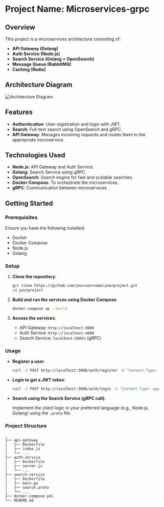 # Project Name: Microservices-grpc

## Overview

This project is a microservices architecture consisting of:

- **API Gateway (Golang)**
- **Auth Service (Node.js)**
- **Search Service (Golang + OpenSearch)**
- **Message Queue (RabbitMQ)**
- **Caching (Redis)**

## Architecture Diagram

![Architecture Diagram](path/to/your/image.png)

## Features

- **Authentication**: User registration and login with JWT.
- **Search**: Full-text search using OpenSearch and gRPC.
- **API Gateway**: Manages incoming requests and routes them to the appropriate microservice.

## Technologies Used

- **Node.js**: API Gateway and Auth Service.
- **Golang**: Search Service using gRPC.
- **OpenSearch**: Search engine for fast and scalable searches.
- **Docker Compose**: To orchestrate the microservices.
- **gRPC**: Communication between microservices.

## Getting Started

### Prerequisites

Ensure you have the following installed:

- Docker
- Docker Compose
- Node.js
- Golang

### Setup

1. **Clone the repository**:

   ```bash
   git clone https://github.com/yourusername/yourproject.git
   cd yourproject
   ```

2. **Build and run the services using Docker Compose**:

   ```bash
   docker-compose up --build
   ```

3. **Access the services**:

   - API Gateway: `http://localhost:3000`
   - Auth Service: `http://localhost:4000`
   - Search Service: `localhost:50051` (gRPC)

### Usage

- **Register a user**:

  ```bash
  curl -X POST http://localhost:3000/auth/register -H "Content-Type: application/json" -d '{"username": "user1", "password": "pass123"}'
  ```

- **Login to get a JWT token**:

  ```bash
  curl -X POST http://localhost:3000/auth/login -H "Content-Type: application/json" -d '{"username": "user1", "password": "pass123"}'
  ```

- **Search using the Search Service (gRPC call)**:

  Implement the client logic in your preferred language (e.g., Node.js, Golang) using the `.proto` file.

### Project Structure

```plaintext
.
├── api-gateway
│   ├── Dockerfile
│   ├── index.js
│   └── ...
├── auth-service
│   ├── Dockerfile
│   ├── server.js
│   └── ...
├── search-service
│   ├── Dockerfile
│   ├── main.go
│   ├── search.proto
│   └── ...
├── docker-compose.yml
└── README.md
```
